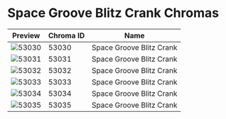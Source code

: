# Space Groove Blitz Crank Chromas



| Preview | Chroma ID | Name |
|---------|-----------|------|
| ![53030](https://raw.communitydragon.org/latest/plugins/rcp-be-lol-game-data/global/default/v1/champion-chroma-images/53/53030.png) | 53030 | Space Groove Blitz Crank |
| ![53031](https://raw.communitydragon.org/latest/plugins/rcp-be-lol-game-data/global/default/v1/champion-chroma-images/53/53031.png) | 53031 | Space Groove Blitz Crank |
| ![53032](https://raw.communitydragon.org/latest/plugins/rcp-be-lol-game-data/global/default/v1/champion-chroma-images/53/53032.png) | 53032 | Space Groove Blitz Crank |
| ![53033](https://raw.communitydragon.org/latest/plugins/rcp-be-lol-game-data/global/default/v1/champion-chroma-images/53/53033.png) | 53033 | Space Groove Blitz Crank |
| ![53034](https://raw.communitydragon.org/latest/plugins/rcp-be-lol-game-data/global/default/v1/champion-chroma-images/53/53034.png) | 53034 | Space Groove Blitz Crank |
| ![53035](https://raw.communitydragon.org/latest/plugins/rcp-be-lol-game-data/global/default/v1/champion-chroma-images/53/53035.png) | 53035 | Space Groove Blitz Crank |